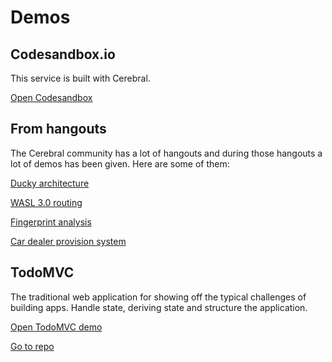 # Demos

## Codesandbox.io

This service is built with Cerebral.

[Open Codesandbox](https://www.codesandbox.io)

## From hangouts

The Cerebral community has a lot of hangouts and during those hangouts a lot of demos has been given. Here are some of them:

[Ducky architecture](https://youtu.be/uXlxNJfGKjU?t=4m19s)

[WASL 3.0 routing](https://youtu.be/iKkGg8UR514?t=46m13s)

[Fingerprint analysis](https://youtu.be/iKkGg8UR514?t=58m41s)

[Car dealer provision system](https://youtu.be/iKkGg8UR514?t=1m37s)

## TodoMVC

The traditional web application for showing off the typical challenges of building apps. Handle state, deriving state and structure the application.

[Open TodoMVC demo](/todomvc)

[Go to repo](https://github.com/cerebral/cerebral/tree/master/demos/todomvc)
